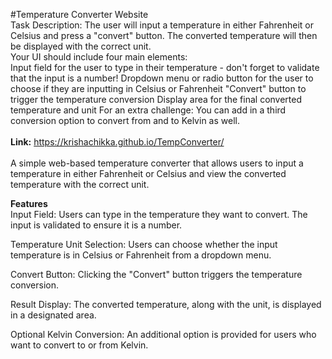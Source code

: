 #Temperature Converter Website
<br>
Task Description: The user will input a temperature in either Fahrenheit or Celsius and press a "convert" button. The converted temperature will then be displayed with the correct unit.
<br>
Your UI should include four main elements:
<br>
Input field for the user to type in their temperature - don't forget to validate that the input is a number!
Dropdown menu or radio button for the user to choose if they are inputting in Celsius or Fahrenheit
"Convert" button to trigger the temperature conversion
Display area for the final converted temperature and unit
For an extra challenge: You can add in a third conversion option to convert from and to Kelvin as well.
<br>
<br>
<b>Link:</b> https://krishachikka.github.io/TempConverter/
<br>
<br>
A simple web-based temperature converter that allows users to input a temperature in either Fahrenheit or Celsius and view the converted temperature with the correct unit.

<b>Features</b>
<br>
Input Field: Users can type in the temperature they want to convert. The input is validated to ensure it is a number.

Temperature Unit Selection: Users can choose whether the input temperature is in Celsius or Fahrenheit from a dropdown menu.

Convert Button: Clicking the "Convert" button triggers the temperature conversion.

Result Display: The converted temperature, along with the unit, is displayed in a designated area.

Optional Kelvin Conversion: An additional option is provided for users who want to convert to or from Kelvin.
